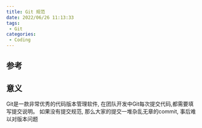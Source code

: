 ```yaml
---
title: Git 规范
date: 2022/06/26 11:13:33
tags:
 - Git
categories:
 - Coding
---
```


## 参考

## 意义
Git是一款非常优秀的代码版本管理软件, 在团队开发中Git每次提交代码,都需要填写提交说明。
如果没有提交规范, 那么大家的提交一堆杂乱无章的commit, 事后难以对版本问题
